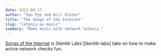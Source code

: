 ```yaml
---
date: 2022-08-17
author: "Ian Pye and Will Glozer"
title: "The Songs of the Internet"
slug: "latency-as-music"
summary: "Make music with network latency."
---
```


[Songs of the Internet](https://songs-of-the-internet.kentiklabs.workers.dev/) is [Kentik Labs'][kentik-labs] take on how to make active network checks fun.
